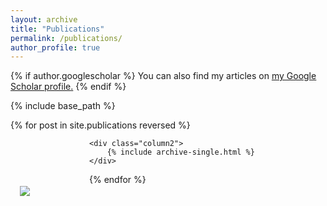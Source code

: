 ```yaml
---
layout: archive
title: "Publications"
permalink: /publications/
author_profile: true
---
```


<style>
    /* Define the styles for the columns */
    .column1 {
        float: left;
        width: 25%; 
     }
    .column2 {
        float: left;
        width: 75%; 
    }
	
	.image-container {
		padding-top:75px;
		padding-right: 15px;
		padding-bottom: 15px;
		padding-left: 15px;
	}
</style>


{% if author.googlescholar %}
  You can also find my articles on <u><a href="{{author.googlescholar}}">my Google Scholar profile</a>.</u>
{% endif %}

{% include base_path %}

{% for post in site.publications reversed %}
<div>
	<div class="column1">
		<div class="image-container">
			<img src="{{post.illustration}}">
		</div>
	</div>
	
	<div class="column2">
		{% include archive-single.html %}
	</div>
</div>

{% endfor %}
